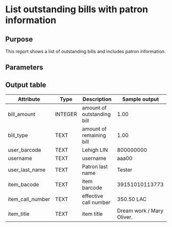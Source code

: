 # List outstanding bills with patron information

## Purpose
This report shows a list of outstanding bills and includes patron information.
## Parameters

## Output table

| Attribute | Type | Description | Sample output |
| --- | --- | --- | --- |
| bill_amount |INTEGER| amount of outstanding bill | 1.00 |
| bill_type |TEXT | amount of remaining bill | 1.00 |
| user_barcode | TEXT | Lehigh LIN | 800000000 |
| username | TEXT | username | aaa00 |
| user_last_name | TEXT | Patron last name | Tester |
| item_bacode | TEXT | item barcode | 39151010113773 |
| item_call_number | TEXT | effective call number | 350.50 LAC |
| item_title | TEXT | item title | Dream work / Mary Oliver. |
